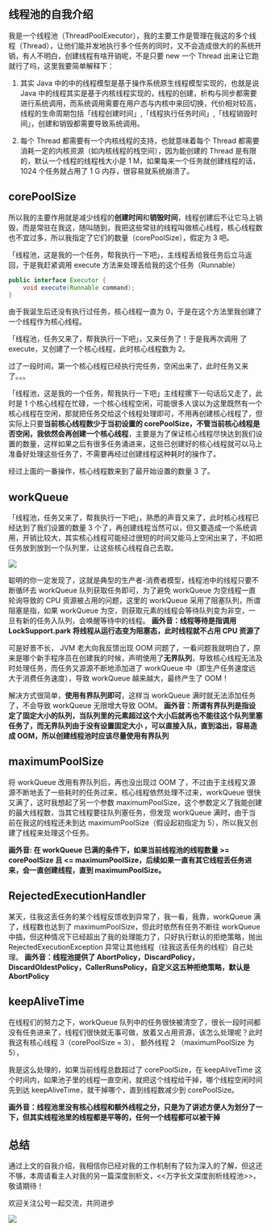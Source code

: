 ## 线程池的自我介绍
我是一个线程池（ThreadPoolExecutor），我的主要工作是管理在我这的多个线程（Thread），让他们能并发地执行多个任务的同时，又不会造成很大的的系统开销，有人不明白，创建线程有啥开销呢，不是只要 new 一个 Thread 出来让它跑就行了吗，这里我要简单解释下：

1. 其实 Java 中的中的线程模型是基于操作系统原生线程模型实现的，也就是说 Java 中的线程其实是基于内核线程实现的，线程的创建，析构与同步都需要进行系统调用，而系统调用需要在用户态与内核中来回切换，代价相对较高，线程的生命周期包括「线程创建时间」,「线程执行任务时间」,「线程销毁时间」，创建和销毁都需要导致系统调用。

2. 每个 Thread 都需要有一个内核线程的支持，也就意味着每个 Thread 都需要消耗一定的内核资源（如内核线程的栈空间），因为能创建的 Thread 是有限的，默认一个线程的线程栈大小是 1 M，如果每来一个任务就创建线程的话，1024 个任务就占用了 1 G 内存，很容易就系统崩溃了。


## corePoolSize
所以我的主要作用就是减少线程的**创建时间**和**销毁时间**，线程创建后不让它马上销毁，而是常驻在我这，随叫随到，我把这些常驻的线程叫做核心线程，核心线程数也不宜过多，所以我指定了它们的数量（corePoolSize），假定为 3 吧。

「线程池，这是我的一个任务，帮我执行一下吧」，主线程丢给我任务后立马返回，于是我赶紧调用 execute 方法来处理丢给我的这个任务（Runnable）

```java
public interface Executor {
    void execute(Runnable command);
}
```
由于我诞生后还没有执行过任务，核心线程一直为 0，于是在这个方法里我创建了一个线程作为核心线程。

「线程池，任务又来了，帮我执行一下吧」，又来任务了！于是我再次调用 了 execute，又创建了一个核心线程，此时核心线程数为 2。

过了一段时间，第一个核心线程已经执行完任务，空闲出来了，此时任务又来了。。。
 
「线程池，这是我的一个任务，帮我执行一下吧」主线程摞下一句话后又走了，此时是 1 个核心线程在忙碌，一个核心线程空闲，可能很多人误以为这里既然有一个核心线程在空闲，那就把任务交给这个线程处理即可，不用再创建核心线程了，但实际上只要**当前核心线程数少于当初设置的 corePoolSize，不管当前核心线程是否空闲，我依然会再创建一个核心线程**，主要是为了保证核心线程尽快达到我们设置的数量，这样如果之后有很多任务涌进来，这些已创建好的核心线程就可以马上准备好处理这些任务了，不需要再经过创建线程这种耗时的操作了。

经过上面的一番操作，核心线程数来到了最开始设置的数量 3 了。

## workQueue

「线程池，任务又来了，帮我执行一下吧」，熟悉的声音又来了，此时核心线程已经达到了我们设置的数量 3 个了，再创建线程当然可以，但又要造成一个系统调用，开销比较大，其实核心线程可能经过很短的时间又能马上空闲出来了，不如把任务放到放到一个队列里，让这些核心线程自己去取。

![](https://p3-juejin.byteimg.com/tos-cn-i-k3u1fbpfcp/aa7ea0a99f9f4a1b9c188ec11396ea22~tplv-k3u1fbpfcp-zoom-1.image)

聪明的你一定发现了，这就是典型的生产者-消费者模型，线程池中的线程只要不断循环去 workQueue 队列获取任务即可，为了避免 workQueue 为空线程一直轮询导致的  CPU 资源被占用的问题，这里的 workQueue 采用了阻塞队列，所谓阻塞是指，如果 workQueue 为空，则获取元素的线程会等待队列变为非空，一旦有新的任务入队列，会唤醒等待中的线程。
**画外音：线程等待是指调用  LockSupport.park 将线程从运行态变为阻塞态，此时线程就不占用 CPU 资源了**

可是好景不长， JVM 老大向我反馈出现 OOM 问题了，一看问题我就明白了，原来是哪个新手程序员在创建我的时候，声明使用了**无界队列**，导致核心线程无法及时处理任务，而任务又源源不断地添加进了 workQueue 中（即生产任务速度远大于消费任务速度），导致 workQueue 越来越大，最终产生了 OOM！


解决方式很简单，**使用有界队列即可**，这样当 workQueue 满时就无法添加任务了，不会导致 workQueue 无限增大导致 OOM。
**画外音：所谓有界队列是指设定了固定大小的队列，当队列里的元素超过这个大小后就再也不能往这个队列里塞任务了，而无界队列由于没有设置固定大小 ，可以直接入队，直到溢出，容易造成 OOM，所以创建线程池时应该尽量使用有界队列**

## maximumPoolSize

将 workQueue 改用有界队列后，再也没出现过 OOM 了，不过由于主线程又源源不断地丢了一些耗时的任务过来，核心线程依然处理不过来，workQueue 很快又满了，这时我想起了另一个参数 maximumPoolSize，这个参数定义了我能创建的最大线程数，当其它线程要往队列塞任务，但发现 workQueue 满时，由于当前在我这的线程还未到达 maximumPoolSize（假设起初指定为 5），所以我又创建了线程来处理这个任务。

**画外音: 在 workQueue 已满的条件下，如果当前线程池的线程数量 >= corePoolSize 且 <= maximumPoolSize，后续如果一直有其它线程丢任务进来，会一直创建线程，直到 maximumPoolSize。**

## RejectedExecutionHandler
某天，往我这丢任务的某个线程反馈收到异常了，我一看，我靠，workQueue 满了，线程数也达到了 maximumPoolSize，但此时依然有任务不断往 workQueue 中插，但这种情况下已经超出了我的处理能力了，只好执行默认的拒绝策略，抛出 RejectedExecutionException 异常让其他线程（往我这丢任务的线程）自己处理。
**画外音：线程池提供了 AbortPolicy，DiscardPolicy，DiscardOldestPolicy，CallerRunsPolicy，自定义这五种拒绝策略，默认是 AbortPolicy**

## keepAliveTime
在线程们的努力之下，workQueue 队列中的任务很快被清空了，很长一段时间都没有任务进来了，线程们很快就无事可做，放着又占用资源，该怎么处理呢？此时我这有核心线程 3（corePoolSize = 3）， 额外线程 2 （maximumPoolSize 为 5），

我是这么处理的，如果当前线程总数超过了 corePoolSize，在 keepAliveTime 这个时间内，如果池子里的线程一直空闲，就把这个线程给干掉，哪个线程空闲时间先到达 keepAliveTime，就干掉哪个，直到线程数减少到 corePoolSize。

**画外音：线程池里没有核心线程和额外线程之分，只是为了讲述方便人为划分了一下，但其实线程池里的线程都是平等的，任何一个线程都可以被干掉**

## 总结
通过上文的自我介绍，我相信你已经对我的工作机制有了较为深入的了解，但这还不够，本周请看主人对我的另一篇深度剖析文，<<万字长文深度剖析线程池>>，敬请期待！

欢迎关注公号一起交流，共同进步

![](https://p3-juejin.byteimg.com/tos-cn-i-k3u1fbpfcp/d81e5a2a1ab64c67bbc000cfd3ecf048~tplv-k3u1fbpfcp-zoom-1.image)

